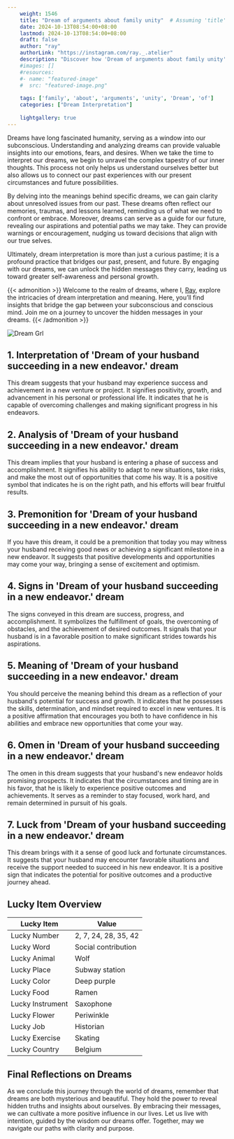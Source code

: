 ```yaml
---
    weight: 1546
    title: "Dream of arguments about family unity"  # Assuming 'title' column exists
    date: 2024-10-13T08:54:00+08:00
    lastmod: 2024-10-13T08:54:00+08:00
    draft: false
    author: "ray"
    authorLink: "https://instagram.com/ray._.atelier"
    description: "Discover how 'Dream of arguments about family unity' can interpret your future and uncover its significant meanings in your life."
    #images: []
    #resources:
    #- name: "featured-image"
    #  src: "featured-image.png"
    
    tags: ['family', 'about', 'arguments', 'unity', 'Dream', 'of']
    categories: ["Dream Interpretation"]
    
    lightgallery: true
---
```

    
Dreams have long fascinated humanity, serving as a window into our subconscious. Understanding and analyzing dreams can provide valuable insights into our emotions, fears, and desires. When we take the time to interpret our dreams, we begin to unravel the complex tapestry of our inner thoughts. This process not only helps us understand ourselves better but also allows us to connect our past experiences with our present circumstances and future possibilities.

By delving into the meanings behind specific dreams, we can gain clarity about unresolved issues from our past. These dreams often reflect our memories, traumas, and lessons learned, reminding us of what we need to confront or embrace. Moreover, dreams can serve as a guide for our future, revealing our aspirations and potential paths we may take. They can provide warnings or encouragement, nudging us toward decisions that align with our true selves.

Ultimately, dream interpretation is more than just a curious pastime; it is a profound practice that bridges our past, present, and future. By engaging with our dreams, we can unlock the hidden messages they carry, leading us toward greater self-awareness and personal growth.

{{< admonition >}}
Welcome to the realm of dreams, where I, [Ray](https://instagram.com/ray._.atelier), explore the intricacies of dream interpretation and meaning. Here, you’ll find insights that bridge the gap between your subconscious and conscious mind. Join me on a journey to uncover the hidden messages in your dreams.
{{< /admonition >}}

![Dream Grl](https://cdn.pixabay.com/photo/2017/11/02/03/35/gothic-2910057_1280.jpg "Dream Grl")

## 1. Interpretation of 'Dream of your husband succeeding in a new endeavor.' dream

This dream suggests that your husband may experience success and achievement in a new venture or project. It signifies positivity, growth, and advancement in his personal or professional life. It indicates that he is capable of overcoming challenges and making significant progress in his endeavors.

## 2. Analysis of 'Dream of your husband succeeding in a new endeavor.' dream

This dream implies that your husband is entering a phase of success and accomplishment. It signifies his ability to adapt to new situations, take risks, and make the most out of opportunities that come his way. It is a positive symbol that indicates he is on the right path, and his efforts will bear fruitful results.

## 3. Premonition for 'Dream of your husband succeeding in a new endeavor.' dream

If you have this dream, it could be a premonition that today you may witness your husband receiving good news or achieving a significant milestone in a new endeavor. It suggests that positive developments and opportunities may come your way, bringing a sense of excitement and optimism.

## 4. Signs in 'Dream of your husband succeeding in a new endeavor.' dream

The signs conveyed in this dream are success, progress, and accomplishment. It symbolizes the fulfillment of goals, the overcoming of obstacles, and the achievement of desired outcomes. It signals that your husband is in a favorable position to make significant strides towards his aspirations.

## 5. Meaning of 'Dream of your husband succeeding in a new endeavor.' dream

You should perceive the meaning behind this dream as a reflection of your husband's potential for success and growth. It indicates that he possesses the skills, determination, and mindset required to excel in new ventures. It is a positive affirmation that encourages you both to have confidence in his abilities and embrace new opportunities that come your way.

## 6. Omen in 'Dream of your husband succeeding in a new endeavor.' dream

The omen in this dream suggests that your husband's new endeavor holds promising prospects. It indicates that the circumstances and timing are in his favor, that he is likely to experience positive outcomes and achievements. It serves as a reminder to stay focused, work hard, and remain determined in pursuit of his goals.

## 7. Luck from 'Dream of your husband succeeding in a new endeavor.' dream

This dream brings with it a sense of good luck and fortunate circumstances. It suggests that your husband may encounter favorable situations and receive the support needed to succeed in his new endeavor. It is a positive sign that indicates the potential for positive outcomes and a productive journey ahead.

## Lucky Item Overview
| Lucky Item          | Value              |
|---------------|--------------------|
| Lucky Number        | 2, 7, 24, 28, 35, 42  |
| Lucky Word          | Social contribution |
| Lucky Animal        | Wolf |
| Lucky Place         | Subway station     |
| Lucky Color         | Deep purple     |
| Lucky Food          | Ramen      |
| Lucky Instrument    | Saxophone |
| Lucky Flower        | Periwinkle    |
| Lucky Job           | Historian       |
| Lucky Exercise      | Skating  |
| Lucky Country       | Belgium    |


##  Final Reflections on Dreams

As we conclude this journey through the world of dreams, remember that dreams are both mysterious and beautiful. They hold the power to reveal hidden truths and insights about ourselves. By embracing their messages, we can cultivate a more positive influence in our lives. Let us live with intention, guided by the wisdom our dreams offer. Together, may we navigate our paths with clarity and purpose.

